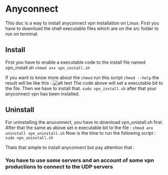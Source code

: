 # Anyconnect
This doc is a way to install anyconnect vpn installation on Linux.
First you have to download the shell executable files which are on the src folder to run on terminal.

## Install
First you have to enable a executable code to the install file named vpn_install.sh
`chmod a+x vpn_install.sh`

If you want to know more about the `chmod` run this script 
`chmod --help`
the result will be like this :
 ![alt text](https://hounaar.com/github/anyconnect/main.png)
The code above will set a executable bit to the file. Then we have to install that.
`sudo vpn_install.sh`
after that your anyconnect vpn has been installed.
## Uninstall
For uninstalling the anuconnect, you have to download vpn_unistall.sh first.
After that the same as above set e executable bit to the file :
`chmod a+x uninstall vpn_uninstall.sh`
Now is the time to run the following script :
`sudo vpn_uninstall.sh`

Thats that simple to install anyconnect but pay attention that :
 ### You have to use some servers and an account of some vpn productions to connect to the UDP servers


